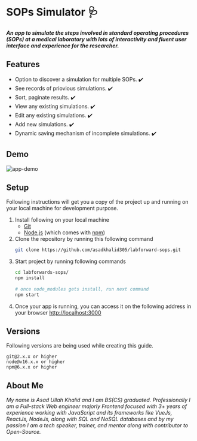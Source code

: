 # SOPs Simulator 🩺

___An app to simulate the steps involved in standard operating procedures (SOPs) at a medical laboratory with lots of interactivity and fluent user interface and experience for the researcher.___

## Features
- Option to discover a simulation for multiple SOPs. ✔️ 
- See records of priovious simulations. ✔️ 
- Sort, paginate results. ✔️ 
- View any existing simulations. ✔️ 
- Edit any existing simulations. ✔️ 
- Add new simulations. ✔️ 
- Dynamic saving mechanism of incomplete simulations. ✔️ 

## Demo
![app-demo](demo.gif)

## Setup

Following instructions will get you a copy of the project up and running on your local machine for development purpose.

1. Install following on your local machine
	-  	[Git](https://git-scm.com)
	- [Node.js](https://nodejs.org/en/download/) (which comes with [npm](http://npmjs.com))
2. Clone the repository by running this following command
	```bash
	git clone https://github.com/asadkhalid305/labforward-sops.git 
	```
3. Start project by running following commands
	```bash
	cd labforwards-sops/
	npm install
		
	# once node_modules gets install, run next command
	npm start
	```
4. Once your app is running, you can access it on the following address in your browser
	[http://localhost:3000](http://localhost:3000)

## Versions
Following versions are being used while creating this guide. 
```
git@2.x.x or higher
node@v16.x.x or higher
npm@6.x.x or higher
```

## About Me

_My name is Asad Ullah Khalid and I am BS(CS) graduated. Professionally I am a Full-stack Web engineer majorly Frontend focused with 3+ years of experience working with JavaScript and its frameworks like VueJs, ReactJs, NodeJs, along with SQL and NoSQL databases and by my passion I am a tech speaker, trainer, and mentor along with contributor to Open-Source._
